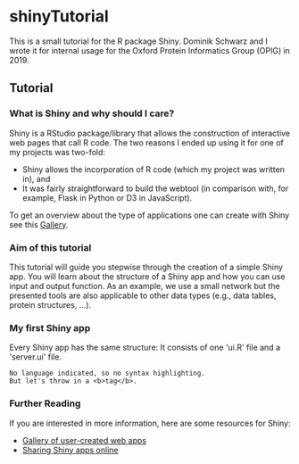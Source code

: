 # shinyTutorial
This is a small tutorial for the R package Shiny. Dominik Schwarz and I wrote it for internal usage for the Oxford Protein Informatics Group (OPIG) in 2019.


## Tutorial

### What is Shiny and why should I care?
Shiny is a RStudio package/library that allows the construction of interactive web pages that call R code. The two reasons I ended up using it for one of my projects was two-fold:
- Shiny allows the incorporation of R code (which my project was written in), and
- It was fairly straightforward to build the webtool (in comparison with, for example, Flask in Python or D3 in JavaScript).

To get an overview about the type of applications one can create with Shiny see this [Gallery](https://shiny.rstudio.com/gallery/).

### Aim of this tutorial
This tutorial will guide you stepwise through the creation of a simple Shiny app. You will learn about the structure of a Shiny app and how you can use input and output function. As an example, we use a small network but the presented tools are also applicable to other data types (e.g., data tables, protein structures, ...).

### My first Shiny app
Every Shiny app has the same structure: It consists of one 'ui.R' file and a 'server.ui' file.

```
No language indicated, so no syntax highlighting.
But let's throw in a <b>tag</b>.
```


### Further Reading
If you are interested in more information, here are some resources for Shiny:
- [Gallery of user-created web apps](http://www.showmeshiny.com/)
- [Sharing Shiny apps online ](https://www.shinyapps.io/)
